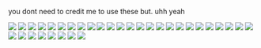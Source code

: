 you dont need to credit me to use these but. uhh yeah

<img src="https://f3verdream.carrd.co/assets/images/gallery02/c9146555.png?v=de14f5ad"> <img src="https://f3verdream.carrd.co/assets/images/gallery02/8069d3f7.gif?v=de14f5ad">
<img src="https://f3verdream.carrd.co/assets/images/gallery02/843660eb.png?v=de14f5ad">
<img src="https://f3verdream.carrd.co/assets/images/gallery02/f41f4ae0.png?v=de14f5ad">
<img src="https://f3verdream.carrd.co/assets/images/gallery02/1a8e4b2c.png?v=de14f5ad">
<img src="https://f3verdream.carrd.co/assets/images/gallery02/6dc37be6.png?v=de14f5ad">
<img src="https://f3verdream.carrd.co/assets/images/gallery02/92f8cb82.png?v=de14f5ad">
<img src="https://f3verdream.carrd.co/assets/images/gallery02/2cca6255.png?v=de14f5ad">
<img src="https://f3verdream.carrd.co/assets/images/gallery02/5290926b.png?v=0d9268f3">
<img src="https://f3verdream.carrd.co/assets/images/gallery02/ceae8a4c.png?v=490b3d99">
<img src="https://f3verdream.carrd.co/assets/images/gallery02/43b06cb3.png?v=490b3d99">
<img src="https://f3verdream.carrd.co/assets/images/gallery02/b467a66f.gif?v=dd452940">
<img src="https://f3verdream.carrd.co/assets/images/gallery02/19dc7e9f.gif?v=aa403eaf">
<img src="https://f3verdream.carrd.co/assets/images/gallery02/2e33ca7a.gif?v=aa403eaf">
<img src="https://f3verdream.carrd.co/assets/images/gallery02/e05abc61.gif?v=43b24309">
<img src="https://f3verdream.carrd.co/assets/images/gallery02/891f205f.png?v=c1f2eb79">
<img src="https://f3verdream.carrd.co/assets/images/gallery02/bc5a03e1.png?v=34c25283">
<img src="https://f3verdream.carrd.co/assets/images/gallery02/be5bf43d.png?v=34c25283">
<img src="https://f3verdream.carrd.co/assets/images/gallery02/3f34f8ff.png?v=34c25283">
<img src="https://f3verdream.carrd.co/assets/images/gallery02/3c9a2368.png?v=34c25283">
<img src="https://f3verdream.carrd.co/assets/images/gallery02/4a78f628.png?v=b93d7c96">
<img src="https://f3verdream.carrd.co/assets/images/gallery02/ba5c3b70.png?v=b93d7c96">
<img src="https://f3verdream.carrd.co/assets/images/gallery02/7169387a.png?v=b93d7c96">
<img src="https://f3verdream.carrd.co/assets/images/gallery02/de804942.png?v=b93d7c96">
<img src="https://f3verdream.carrd.co/assets/images/gallery03/68d73008.png?v=046fff17">
<img src="https://f3verdream.carrd.co/assets/images/gallery03/263c139e.png?v=d467d1cf">
<img src="https://f3verdream.carrd.co/assets/images/gallery03/2b340600.png?v=0e9d8bca">
<img src="https://f3verdream.carrd.co/assets/images/gallery03/709436be.png?v=7bff28a5">
<img src="https://f3verdream.carrd.co/assets/images/gallery03/6d32edcd.png?v=2128a5f6">
<img src="https://f3verdream.carrd.co/assets/images/gallery03/7746ef8e.png?v=0e9d8bca">
<img src="https://f3verdream.carrd.co/assets/images/gallery03/df62ea76.png?v=15a83e5b">
<img src="https://f3verdream.carrd.co/assets/images/gallery03/db9abc19.png?v=43276f3c">
<img src="https://f3verdream.carrd.co/assets/images/gallery03/ccac1c85.png?v=9f011650">
